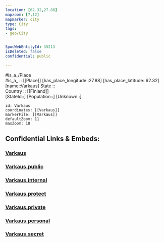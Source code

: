 ```yaml
---
location: [62.32,27.88] 
mapzoom: [7,12] 
mapmarker: city 
type: City
tags:
- geo/City


SpocWebEntityId: 35213
isDeleted: false
confidential: public

---
```

#is_a_/Place  
#is_a_ :: [[Place]] 
[has_place_longitude::27.88] 
[has_place_latitude::62.32] 
[name::Varkaus] 
State ::  
Country :: [[Finland]]  
[StateId::] 
[Population::] 
[Unknown::] 


```leaflet
id: Varkaus
coordinates: [[Varkaus]] 
markerFile: [[Varkaus]] 
defaultZoom: 11 
maxZoom: 18
```


## Confidential Links & Embeds: 

### [Varkaus](/_Standards/Earth/Continent/Europe/Europe~North/Finland/Provinces~Finland/Eastern_Finland/counties~Eastern_Finland/Savonia~North/City/Varkaus.md) 

### [Varkaus.public](/_public/Earth/Continent/Europe/Europe~North/Finland/Provinces~Finland/Eastern_Finland/counties~Eastern_Finland/Savonia~North/City/Varkaus.public.md) 

### [Varkaus.internal](/_internal/Earth/Continent/Europe/Europe~North/Finland/Provinces~Finland/Eastern_Finland/counties~Eastern_Finland/Savonia~North/City/Varkaus.internal.md) 

### [Varkaus.protect](/_protect/Earth/Continent/Europe/Europe~North/Finland/Provinces~Finland/Eastern_Finland/counties~Eastern_Finland/Savonia~North/City/Varkaus.protect.md) 

### [Varkaus.private](/_private/Earth/Continent/Europe/Europe~North/Finland/Provinces~Finland/Eastern_Finland/counties~Eastern_Finland/Savonia~North/City/Varkaus.private.md) 

### [Varkaus.personal](/_personal/Earth/Continent/Europe/Europe~North/Finland/Provinces~Finland/Eastern_Finland/counties~Eastern_Finland/Savonia~North/City/Varkaus.personal.md) 

### [Varkaus.secret](/_secret/Earth/Continent/Europe/Europe~North/Finland/Provinces~Finland/Eastern_Finland/counties~Eastern_Finland/Savonia~North/City/Varkaus.secret.md)


